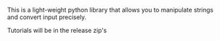 This is a light-weight python library that allows you to manipulate strings and convert input precisely.

Tutorials will be in the release zip's
